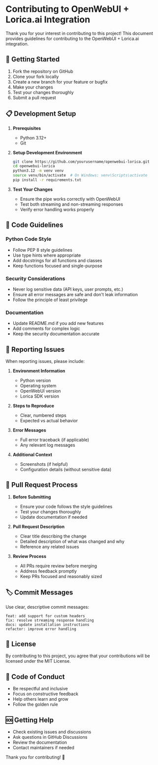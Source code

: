 # Contributing to OpenWebUI + Lorica.ai Integration

Thank you for your interest in contributing to this project! This document provides guidelines for contributing to the OpenWebUI + Lorica.ai integration.

## 🚀 Getting Started

1. Fork the repository on GitHub
2. Clone your fork locally
3. Create a new branch for your feature or bugfix
4. Make your changes
5. Test your changes thoroughly
6. Submit a pull request

## 📋 Development Setup

1. **Prerequisites**
   - Python 3.12+
   - Git

2. **Setup Development Environment**
   ```bash
   git clone https://github.com/yourusername/openwebui-lorica.git
   cd openwebui-lorica
   python3.12 -m venv venv
   source venv/bin/activate  # On Windows: venv\Scripts\activate
   pip install -r requirements.txt
   ```

3. **Test Your Changes**
   - Ensure the pipe works correctly with OpenWebUI
   - Test both streaming and non-streaming responses
   - Verify error handling works properly

## 🔧 Code Guidelines

### Python Code Style
- Follow PEP 8 style guidelines
- Use type hints where appropriate
- Add docstrings for all functions and classes
- Keep functions focused and single-purpose

### Security Considerations
- Never log sensitive data (API keys, user prompts, etc.)
- Ensure all error messages are safe and don't leak information
- Follow the principle of least privilege

### Documentation
- Update README.md if you add new features
- Add comments for complex logic
- Keep the security documentation accurate

## 🐛 Reporting Issues

When reporting issues, please include:

1. **Environment Information**
   - Python version
   - Operating system
   - OpenWebUI version
   - Lorica SDK version

2. **Steps to Reproduce**
   - Clear, numbered steps
   - Expected vs actual behavior

3. **Error Messages**
   - Full error traceback (if applicable)
   - Any relevant log messages

4. **Additional Context**
   - Screenshots (if helpful)
   - Configuration details (without sensitive data)

## 🔀 Pull Request Process

1. **Before Submitting**
   - Ensure your code follows the style guidelines
   - Test your changes thoroughly
   - Update documentation if needed

2. **Pull Request Description**
   - Clear title describing the change
   - Detailed description of what was changed and why
   - Reference any related issues

3. **Review Process**
   - All PRs require review before merging
   - Address feedback promptly
   - Keep PRs focused and reasonably sized

## 🏷️ Commit Messages

Use clear, descriptive commit messages:

```
feat: add support for custom headers
fix: resolve streaming response handling
docs: update installation instructions
refactor: improve error handling
```

## 📝 License

By contributing to this project, you agree that your contributions will be licensed under the MIT License.

## 🤝 Code of Conduct

- Be respectful and inclusive
- Focus on constructive feedback
- Help others learn and grow
- Follow the golden rule

## 🆘 Getting Help

- Check existing issues and discussions
- Ask questions in GitHub Discussions
- Review the documentation
- Contact maintainers if needed

Thank you for contributing! 🎉

